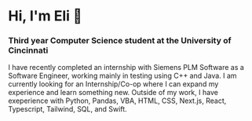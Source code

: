 <h1> Hi, I'm Eli 👋 </h1>
<h3> Third year Computer Science student at the University of Cincinnati </h3> 
<p> I have recently completed an internship with Siemens PLM Software as a Software Engineer, working mainly in testing using C++ and Java. I am currently looking for an Internship/Co-op where I can expand my experience and learn something new. Outside of my work, I have exeperience with Python, Pandas, VBA, HTML, CSS, Next.js, React, Typescript, Tailwind, SQL, and Swift. </p>
<!--
**elipappas/elipappas** is a ✨ _special_ ✨ repository because its `README.md` (this file) appears on your GitHub profile.

Here are some ideas to get you started:

- 🔭 I’m currently working on ...
- 🌱 I’m currently learning ...
- 👯 I’m looking to collaborate on ...
- 🤔 I’m looking for help with ...
- 💬 Ask me about ...
- 📫 How to reach me: ...
- 😄 Pronouns: ...
- ⚡ Fun fact: ...
-->
